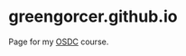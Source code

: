 # greengorcer.github.io

Page for my [OSDC](https://github.com/OSDC-Code-Maven/osdc-2023-01-perl/) course.
